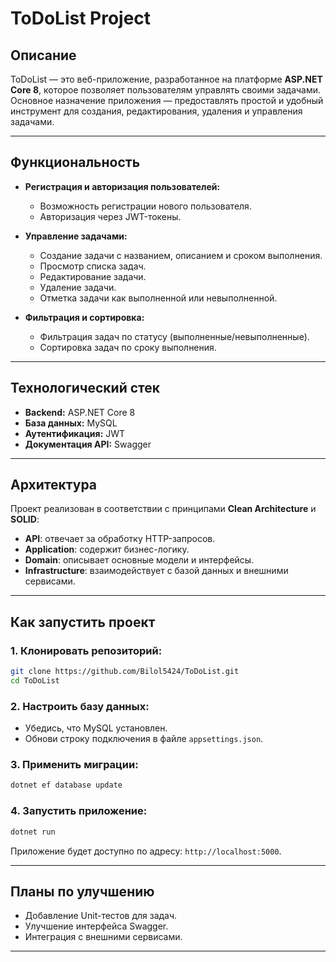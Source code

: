 # **ToDoList Project**

## **Описание**
ToDoList — это веб-приложение, разработанное на платформе **ASP.NET Core 8**, которое позволяет пользователям управлять своими задачами. Основное назначение приложения — предоставлять простой и удобный инструмент для создания, редактирования, удаления и управления задачами.

---

## **Функциональность**
- **Регистрация и авторизация пользователей:**
  - Возможность регистрации нового пользователя.
  - Авторизация через JWT-токены.
  
- **Управление задачами:**
  - Создание задачи с названием, описанием и сроком выполнения.
  - Просмотр списка задач.
  - Редактирование задачи.
  - Удаление задачи.
  - Отметка задачи как выполненной или невыполненной.

- **Фильтрация и сортировка:**
  - Фильтрация задач по статусу (выполненные/невыполненные).
  - Сортировка задач по сроку выполнения.

---

## **Технологический стек**
- **Backend:** ASP.NET Core 8
- **База данных:** MySQL
- **Аутентификация:** JWT
- **Документация API:** Swagger

---

## **Архитектура**
Проект реализован в соответствии с принципами **Clean Architecture** и **SOLID**:
- **API**: отвечает за обработку HTTP-запросов.
- **Application**: содержит бизнес-логику.
- **Domain**: описывает основные модели и интерфейсы.
- **Infrastructure**: взаимодействует с базой данных и внешними сервисами.

---

## **Как запустить проект**
### 1. Клонировать репозиторий:
```bash
git clone https://github.com/Bilol5424/ToDoList.git
cd ToDoList
```

### 2. Настроить базу данных:
- Убедись, что MySQL установлен.
- Обнови строку подключения в файле `appsettings.json`.

### 3. Применить миграции:
```bash
dotnet ef database update
```

### 4. Запустить приложение:
```bash
dotnet run
```

Приложение будет доступно по адресу: `http://localhost:5000`.

---

## **Планы по улучшению**
- Добавление Unit-тестов для задач.
- Улучшение интерфейса Swagger.
- Интеграция с внешними сервисами.

---
